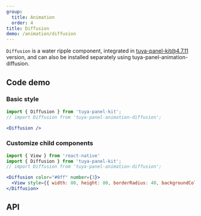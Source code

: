 ```yaml
---
group:
  title: Animation
  order: 4
title: Diffusion
demo: /animation/diffusion
---
```


<Desc>

`Diffusion` is a water ripple component, integrated in tuya-panel-kit@4.7.11 version, and can also be installed separately using tuya-panel-animation-diffusion.

</Desc>

## Code demo

### Basic style

```jsx
import { Diffusion } from 'tuya-panel-kit';
// import Diffusion from 'tuya-panel-animation-diffusion';

<Diffusion />
```

### Customize child components

```jsx
import { View } from 'react-native'
import { Diffusion } from 'tuya-panel-kit';
// import Diffusion from 'tuya-panel-animation-diffusion';

<Diffusion color="#0ff" number={3}>
  <View style={{ width: 80, height: 80, borderRadius: 40, backgroundColor: '#0ff' }} />
</Diffusion>
```

## API 

<API src="../../../node_modules/tuya-panel-animation-diffusion/lib/index.d.ts" exports='["Diffusion"]'>